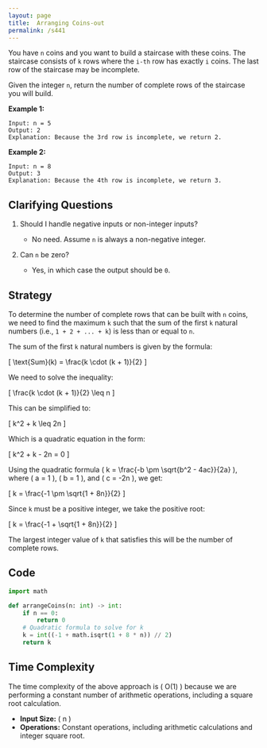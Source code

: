 ```yaml
---
layout: page
title:  Arranging Coins-out
permalink: /s441
---
```


You have `n` coins and you want to build a staircase with these coins. The staircase consists of `k` rows where the `i-th` row has exactly `i` coins. The last row of the staircase may be incomplete.

Given the integer `n`, return the number of complete rows of the staircase you will build.

**Example 1:**

```
Input: n = 5
Output: 2
Explanation: Because the 3rd row is incomplete, we return 2.
```

**Example 2:**

```
Input: n = 8
Output: 3
Explanation: Because the 4th row is incomplete, we return 3.
```

## Clarifying Questions

1. Should I handle negative inputs or non-integer inputs?
   - No need. Assume `n` is always a non-negative integer.

2. Can `n` be zero?
   - Yes, in which case the output should be `0`.

## Strategy

To determine the number of complete rows that can be built with `n` coins, we need to find the maximum `k` such that the sum of the first `k` natural numbers (i.e., `1 + 2 + ... + k`) is less than or equal to `n`.

The sum of the first `k` natural numbers is given by the formula:

\[ \text{Sum}(k) = \frac{k \cdot (k + 1)}{2} \]

We need to solve the inequality:

\[ \frac{k \cdot (k + 1)}{2} \leq n \]

This can be simplified to:

\[ k^2 + k \leq 2n \]

Which is a quadratic equation in the form:

\[ k^2 + k - 2n = 0 \]

Using the quadratic formula \( k = \frac{-b \pm \sqrt{b^2 - 4ac}}{2a} \), where \( a = 1 \), \( b = 1 \), and \( c = -2n \), we get:

\[ k = \frac{-1 \pm \sqrt{1 + 8n}}{2} \]

Since `k` must be a positive integer, we take the positive root:

\[ k = \frac{-1 + \sqrt{1 + 8n}}{2} \]

The largest integer value of `k` that satisfies this will be the number of complete rows.

## Code

```python
import math

def arrangeCoins(n: int) -> int:
    if n == 0:
        return 0
    # Quadratic formula to solve for k
    k = int((-1 + math.isqrt(1 + 8 * n)) // 2)
    return k
```

## Time Complexity

The time complexity of the above approach is \( O(1) \) because we are performing a constant number of arithmetic operations, including a square root calculation.

- **Input Size:** \( n \)
- **Operations:** Constant operations, including arithmetic calculations and integer square root.